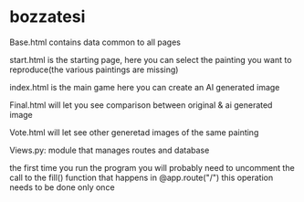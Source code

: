  # bozzatesi

Base.html contains data common to all pages

start.html is the starting page, here you can select the painting you want to reproduce(the various paintings are missing)

index.html is the main game here you can create an AI generated image

Final.html will let you see comparison between original & ai generated image

Vote.html will let see other generetad images of the same painting


Views.py: module that manages routes and database

the first time you run the program you will probably need to uncomment the call to the fill() function that happens in @app.route("/") this operation needs to be done only once
